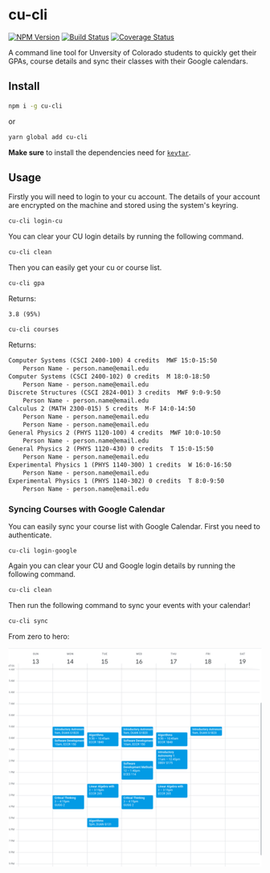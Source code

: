 # cu-cli

[![NPM Version](https://img.shields.io/npm/v/cu-cli)](https://www.npmjs.com/package/cu-cli)
[![Build Status](https://travis-ci.com/kpfromer/cu-cli.svg?branch=master)](https://travis-ci.com/kpfromer/cu-cli)
[![Coverage Status](https://coveralls.io/repos/github/kpfromer/cu-cli/badge.svg?branch=master)](https://coveralls.io/github/kpfromer/cu-cli?branch=master)

A command line tool for Unversity of Colorado students to quickly get their GPAs, course details and
sync their classes with their Google calendars.

## Install

```bash
npm i -g cu-cli
```

or

```bash
yarn global add cu-cli
```

**Make sure** to install the dependencies need for
[`keytar`](https://github.com/atom/node-keytar#installing).

## Usage

Firstly you will need to login to your cu account. The details of your account are encrypted on the
machine and stored using the system's keyring.

```bash
cu-cli login-cu
```

You can clear your CU login details by running the following command.

```bash
cu-cli clean
```

Then you can easily get your cu or course list.

```bash
cu-cli gpa
```

Returns:

```
3.8 (95%)
```

```bash
cu-cli courses
```

Returns:

```
Computer Systems (CSCI 2400-100) 4 credits  MWF 15:0-15:50
	Person Name - person.name@email.edu
Computer Systems (CSCI 2400-102) 0 credits  M 18:0-18:50
	Person Name - person.name@email.edu
Discrete Structures (CSCI 2824-001) 3 credits  MWF 9:0-9:50
	Person Name - person.name@email.edu
Calculus 2 (MATH 2300-015) 5 credits  M-F 14:0-14:50
	Person Name - person.name@email.edu
    Person Name - person.name@email.edu
General Physics 2 (PHYS 1120-100) 4 credits  MWF 10:0-10:50
	Person Name - person.name@email.edu
General Physics 2 (PHYS 1120-430) 0 credits  T 15:0-15:50
	Person Name - person.name@email.edu
Experimental Physics 1 (PHYS 1140-300) 1 credits  W 16:0-16:50
	Person Name - person.name@email.edu
Experimental Physics 1 (PHYS 1140-302) 0 credits  T 8:0-9:50
	Person Name - person.name@email.edu
```

### Syncing Courses with Google Calendar

You can easily sync your course list with Google Calendar. First you need to authenticate.

```
cu-cli login-google
```

Again you can clear your CU and Google login details by running the following command.

```bash
cu-cli clean
```

Then run the following command to sync your events with your calendar!

```bash
cu-cli sync
```

From zero to hero:

![A synced calendar](docs/synced-calendar.png)

